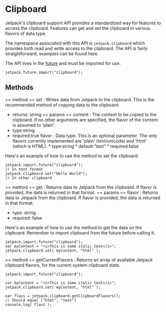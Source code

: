 # Clipboard #

Jetpack's clipboard support API provides a standardized way for features to access the clipboard. Features can get and set the clipboard in various flavors of data type.

The namespace associated with this API is `jetpack.clipboard` which provides both read and write access to the clipboard. The API is fairly straightforward; examples can be found here.

The API lives in the [future][] and must be imported for use.

[future]: (https://wiki.mozilla.org/Labs/Jetpack/JEP/13)

`jetpack.future.import("clipboard");`

## Methods ##

== method ==
set
:  Writes data from Jetpack to the clipboard. This is the recommended method
   of copying data to the clipboard.
   * returns: string
== params ==
content
:  The content to be copied to the clipboard. If no other arguments are
   specified, the flavor of the content is assumed to 'plain'.
   *  type:string
   *  required:true
flavor
:   Data type. This is an optional parameter. The only flavors currently
    implemented are 'plain' (text/unicode) and 'html' (which is HTML).
    *  type:string
    *  default:"text"
    *  required:false

Here's an example of how to use the method to set the clipboard.

~~~~{.javascript}
jetpack.import.future("clipboard");
// In text format
jetpack.clipboard.set("Hello World");
// In other clipboard
~~~~  

== method ==
get
:  Returns data to Jetpack from the clipboard. If flavor is provided, the data
   is returned in that format.
== params ==
flavor
:  Returns data to Jetpack from the clipboard. If flavor is provided, the data 
   is returned in that format.
   * type: string
   * required: false

Here's an example of how to use the method to get the data on the clipboard. Remember to import clipboard from the future before calling it.

~~~~{.javascript}
jetpack.import.future("clipboard");
var myContent = "<i>This is some italic text</i>";
jetpack.clipboard.set( myContent, "html" );
~~~~

== method ==
getCurrentFlavors
:  Returns an array of available Jetpack clipboard flavors, for the current
   system clipboard state.


~~~~{.javascript}
jetpack.import.future("clipboard");

var myContent = "<i>This is some italic text</i>";
jetpack.clipboard.set( myContent, "html" );

var flavs = jetpack.clipboard.getClipboardFlavors();
// Should equal ["html", "text"]
console.log( flavs );
~~~~
